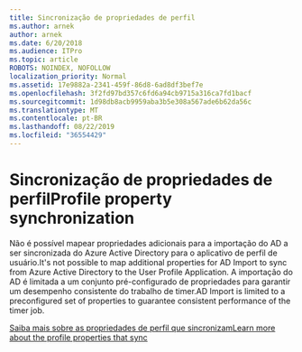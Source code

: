```yaml
---
title: Sincronização de propriedades de perfil
ms.author: arnek
author: arnek
ms.date: 6/20/2018
ms.audience: ITPro
ms.topic: article
ROBOTS: NOINDEX, NOFOLLOW
localization_priority: Normal
ms.assetid: 17e9882a-2341-459f-86d8-6ad8df3bef7e
ms.openlocfilehash: 3f2fd97bd357c6fd6a94cb9715a316ca7fd1bacf
ms.sourcegitcommit: 1d98db8acb9959aba3b5e308a567ade6b62da56c
ms.translationtype: MT
ms.contentlocale: pt-BR
ms.lasthandoff: 08/22/2019
ms.locfileid: "36554429"
---
```

# <a name="profile-property-synchronization"></a><span data-ttu-id="f26ed-102">Sincronização de propriedades de perfil</span><span class="sxs-lookup"><span data-stu-id="f26ed-102">Profile property synchronization</span></span>

<span data-ttu-id="f26ed-103">Não é possível mapear propriedades adicionais para a importação do AD a ser sincronizada do Azure Active Directory para o aplicativo de perfil de usuário.</span><span class="sxs-lookup"><span data-stu-id="f26ed-103">It's not possible to map additional properties for AD Import to sync from Azure Active Directory to the User Profile Application.</span></span> <span data-ttu-id="f26ed-104">A importação do AD é limitada a um conjunto pré-configurado de propriedades para garantir um desempenho consistente do trabalho de timer.</span><span class="sxs-lookup"><span data-stu-id="f26ed-104">AD Import is limited to a preconfigured set of properties to guarantee consistent performance of the timer job.</span></span>
  
[<span data-ttu-id="f26ed-105">Saiba mais sobre as propriedades de perfil que sincronizam</span><span class="sxs-lookup"><span data-stu-id="f26ed-105">Learn more about the profile properties that sync</span></span>](https://go.microsoft.com/fwlink/?linkid=875671)
  


